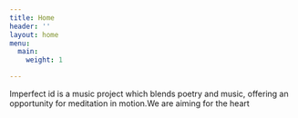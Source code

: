 ```yaml
---
title: Home
header: ''
layout: home
menu:
  main:
    weight: 1

---
```

Imperfect id is a music project which blends poetry and music, offering an opportunity for meditation in motion.We are aiming for the heart